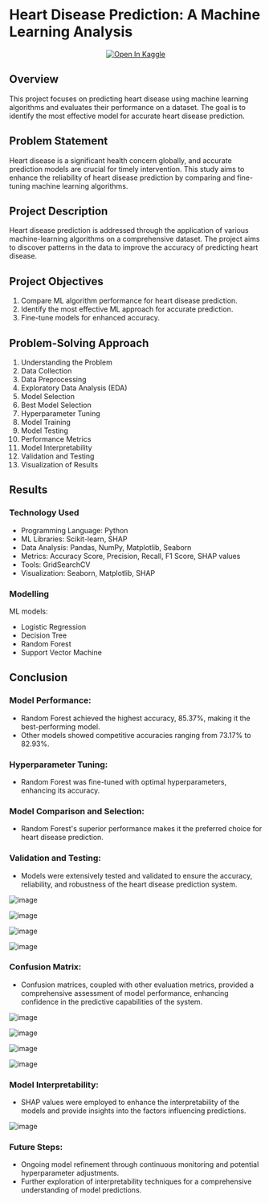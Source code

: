 # Heart Disease Prediction: A Machine Learning Analysis

<div align="center">
<a target="_blank" href="https://www.kaggle.com/code/jitkumarnaskar/heart-disease-prediction?scriptVersionId=161074008">
  <img src="https://www.kaggle.com/static/images/open-in-kaggle.svg" alt="Open In Kaggle"/>
</a>
</div>

## Overview

This project focuses on predicting heart disease using machine learning algorithms and evaluates their performance on a dataset. The goal is to identify the most effective model for accurate heart disease prediction.

## Problem Statement

Heart disease is a significant health concern globally, and accurate prediction models are crucial for timely intervention. This study aims to enhance the reliability of heart disease prediction by comparing and fine-tuning machine learning algorithms.

## Project Description

Heart disease prediction is addressed through the application of various machine-learning algorithms on a comprehensive dataset. The project aims to discover patterns in the data to improve the accuracy of predicting heart disease.

## Project Objectives

1. Compare ML algorithm performance for heart disease prediction.
2. Identify the most effective ML approach for accurate prediction.
3. Fine-tune models for enhanced accuracy.

## Problem-Solving Approach

1. Understanding the Problem
2. Data Collection
3. Data Preprocessing
4. Exploratory Data Analysis (EDA)
5. Model Selection
6. Best Model Selection
7. Hyperparameter Tuning
8. Model Training
9. Model Testing
10. Performance Metrics
11. Model Interpretability
12. Validation and Testing
13. Visualization of Results

## Results

### Technology Used

- Programming Language: Python
- ML Libraries: Scikit-learn, SHAP
- Data Analysis: Pandas, NumPy, Matplotlib, Seaborn
- Metrics: Accuracy Score, Precision, Recall, F1 Score, SHAP values
- Tools: GridSearchCV
- Visualization: Seaborn, Matplotlib, SHAP

### Modelling

ML models:

- Logistic Regression
- Decision Tree
- Random Forest
- Support Vector Machine

## Conclusion

### Model Performance:

- Random Forest achieved the highest accuracy, 85.37%, making it the best-performing model.
- Other models showed competitive accuracies ranging from 73.17% to 82.93%.

### Hyperparameter Tuning:

- Random Forest was fine-tuned with optimal hyperparameters, enhancing its accuracy.

### Model Comparison and Selection:

- Random Forest's superior performance makes it the preferred choice for heart disease prediction.

### Validation and Testing:

- Models were extensively tested and validated to ensure the accuracy, reliability, and robustness of the heart disease prediction system.

![image](https://github.com/JitKrNaskar/Heart-Disease-Prediction/assets/86208809/71e12091-b8c0-4a15-834e-fbcc2b75e485)

![image](https://github.com/JitKrNaskar/Heart-Disease-Prediction/assets/86208809/be3c71aa-1fb7-411d-acd1-a8bf5dc66825)

![image](https://github.com/JitKrNaskar/Heart-Disease-Prediction/assets/86208809/1510734e-a7cc-46b0-85c2-93169fc1b66e)

![image](https://github.com/JitKrNaskar/Heart-Disease-Prediction/assets/86208809/32722ab8-0e73-4584-abba-d3fcd8003d66)

### Confusion Matrix:

- Confusion matrices, coupled with other evaluation metrics, provided a comprehensive assessment of model performance, enhancing confidence in the predictive capabilities of the system.

![image](https://github.com/JitKrNaskar/Heart-Disease-Prediction/assets/86208809/272fbbb0-e77a-47e7-823d-17bde71eaaa1)

![image](https://github.com/JitKrNaskar/Heart-Disease-Prediction/assets/86208809/4149ff88-3519-4a14-b255-a1be737c8a0a)

![image](https://github.com/JitKrNaskar/Heart-Disease-Prediction/assets/86208809/64792fa1-6792-4ab4-9a5b-29961d7c3619)

![image](https://github.com/JitKrNaskar/Heart-Disease-Prediction/assets/86208809/5d522575-4c1d-48d4-8fe7-e62f49c3f8ba)

### Model Interpretability:

- SHAP values were employed to enhance the interpretability of the models and provide insights into the factors influencing predictions.

![image](https://github.com/JitKrNaskar/Heart-Disease-Prediction/assets/86208809/f972e56c-0642-4af5-b3e4-0d3d7ebca6d8)

### Future Steps:

- Ongoing model refinement through continuous monitoring and potential hyperparameter adjustments.
- Further exploration of interpretability techniques for a comprehensive understanding of model predictions.
